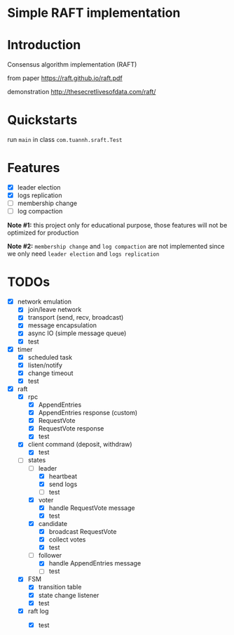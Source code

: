 # Simple RAFT implementation

# Introduction

Consensus algorithm implementation (RAFT)

from paper https://raft.github.io/raft.pdf

demonstration http://thesecretlivesofdata.com/raft/

# Quickstarts

run `main` in class `com.tuannh.sraft.Test`

# Features

- [x] leader election
- [x] logs replication
- [ ] membership change
- [ ] log compaction

**Note #1:** this project only for educational purpose, those features will not be optimized for production

**Note #2:** `membership change` and `log compaction` are not implemented since we only need `leader election`
and `logs replication`

# TODOs

- [x] network emulation
    - [x] join/leave network
    - [x] transport (send, recv, broadcast)
    - [x] message encapsulation
    - [x] async IO (simple message queue)
    - [x] test
- [x] timer
    - [x] scheduled task
    - [x] listen/notify
    - [x] change timeout
    - [x] test
- [x] raft
    - [x] rpc
        - [x] AppendEntries
        - [x] AppendEntries response (custom)
        - [x] RequestVote
        - [x] RequestVote response
        - [x] test
    - [x] client command (deposit, withdraw)
        - [x] test
    - [ ] states
        - [ ] leader
            - [x] heartbeat
            - [x] send logs
            - [ ] test
        - [x] voter
            - [x] handle RequestVote message
            - [x] test
        - [x] candidate
            - [x] broadcast RequestVote 
            - [x] collect votes
            - [x] test
        - [ ] follower
            - [x] handle AppendEntries message
            - [ ] test
    - [x] FSM
        - [x] transition table
        - [x] state change listener
        - [x] test
    - [x] raft log
        - [x] test
    
